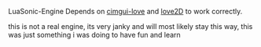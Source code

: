 LuaSonic-Engine Depends on [cimgui-love](https://codeberg.org/apicici/cimgui-love) and [love2D](https://www.love2d.org/) to work correctly.

this is not a real engine, its very janky and will most likely stay this way, this was just something i was doing to have fun and learn
